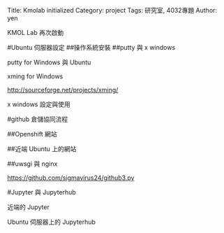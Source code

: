 Title: Kmolab initialized
Category: project
Tags: 研究室, 4032專題
Author: yen

KMOL Lab 再次啟動

<!-- PELICAN_END_SUMMARY -->
#Ubuntu 伺服器設定
##操作系統安裝
##putty 與 x windows

putty for Windows 與 Ubuntu

xming for Windows

<http://sourceforge.net/projects/xming/>

x windows 設定與使用

#github 倉儲協同流程

##Openshift  網站

##近端 Ubuntu 上的網站

##uwsgi 與 nginx

<https://github.com/sigmavirus24/github3.py>

#Jupyter 與 Jupyterhub

近端的 Jupyter

Ubuntu 伺服器上的 Jupyterhub
